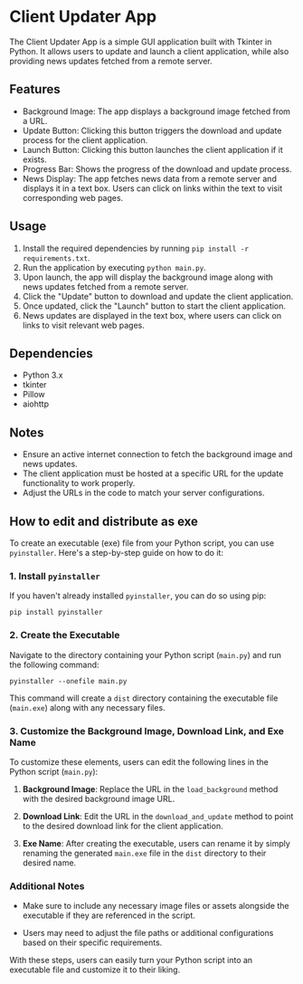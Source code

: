 # Client Updater App

The Client Updater App is a simple GUI application built with Tkinter in Python. It allows users to update and launch a client application, while also providing news updates fetched from a remote server.

## Features

- Background Image: The app displays a background image fetched from a URL.
- Update Button: Clicking this button triggers the download and update process for the client application.
- Launch Button: Clicking this button launches the client application if it exists.
- Progress Bar: Shows the progress of the download and update process.
- News Display: The app fetches news data from a remote server and displays it in a text box. Users can click on links within the text to visit corresponding web pages.

## Usage

1. Install the required dependencies by running `pip install -r requirements.txt`.
2. Run the application by executing `python main.py`.
3. Upon launch, the app will display the background image along with news updates fetched from a remote server.
4. Click the "Update" button to download and update the client application.
5. Once updated, click the "Launch" button to start the client application.
6. News updates are displayed in the text box, where users can click on links to visit relevant web pages.

## Dependencies

- Python 3.x
- tkinter
- Pillow
- aiohttp

## Notes

- Ensure an active internet connection to fetch the background image and news updates.
- The client application must be hosted at a specific URL for the update functionality to work properly.
- Adjust the URLs in the code to match your server configurations.

## How to edit and distribute as exe
To create an executable (exe) file from your Python script, you can use `pyinstaller`. Here's a step-by-step guide on how to do it:

### 1. Install `pyinstaller`

If you haven't already installed `pyinstaller`, you can do so using pip:

```
pip install pyinstaller
```

### 2. Create the Executable

Navigate to the directory containing your Python script (`main.py`) and run the following command:

```
pyinstaller --onefile main.py
```

This command will create a `dist` directory containing the executable file (`main.exe`) along with any necessary files.

### 3. Customize the Background Image, Download Link, and Exe Name

To customize these elements, users can edit the following lines in the Python script (`main.py`):

1. **Background Image**: Replace the URL in the `load_background` method with the desired background image URL.

2. **Download Link**: Edit the URL in the `download_and_update` method to point to the desired download link for the client application.

3. **Exe Name**: After creating the executable, users can rename it by simply renaming the generated `main.exe` file in the `dist` directory to their desired name.

### Additional Notes

- Make sure to include any necessary image files or assets alongside the executable if they are referenced in the script.

- Users may need to adjust the file paths or additional configurations based on their specific requirements.

With these steps, users can easily turn your Python script into an executable file and customize it to their liking.